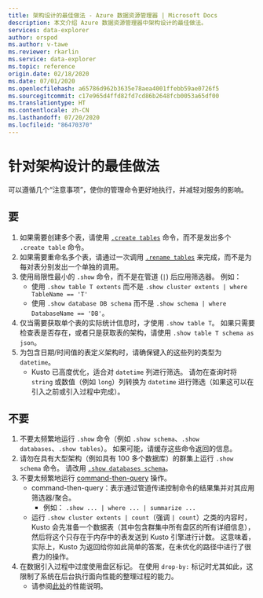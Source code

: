 ```yaml
---
title: 架构设计的最佳做法 - Azure 数据资源管理器 | Microsoft Docs
description: 本文介绍 Azure 数据资源管理器中架构设计的最佳做法。
services: data-explorer
author: orspod
ms.author: v-tawe
ms.reviewer: rkarlin
ms.service: data-explorer
ms.topic: reference
origin.date: 02/18/2020
ms.date: 07/01/2020
ms.openlocfilehash: a65786d962b3635e78aea4001ffebb59ae0726f5
ms.sourcegitcommit: c17e965d4ffd82fd7cd86b2648fcb0053a65df00
ms.translationtype: HT
ms.contentlocale: zh-CN
ms.lasthandoff: 07/20/2020
ms.locfileid: "86470370"
---
```

# <a name="best-practices-for-schema-design"></a>针对架构设计的最佳做法

可以遵循几个“注意事项”，使你的管理命令更好地执行，并减轻对服务的影响。

## <a name="do"></a>要

1. 如果需要创建多个表，请使用 [`.create tables`](create-tables-command.md) 命令，而不是发出多个 `.create table` 命令。
2. 如果需要重命名多个表，请通过一次调用 [`.rename tables`](rename-table-command.md) 来完成，而不是为每对表分别发出一个单独的调用。
3. 使用局限性最小的 `.show` 命令，而不是在管道 (`|`) 后应用筛选器。 例如：
    - 使用 `.show table T extents` 而不是 `.show cluster extents | where TableName == 'T'`
    - 使用 `.show database DB schema` 而不是 `.show schema | where DatabaseName == 'DB'`。
4. 仅当需要获取单个表的实际统计信息时，才使用 `.show table T`。 如果只需要检查表是否存在，或者只是获取表的架构，请使用 `.show table T schema as json`。
5. 为包含日期/时间值的表定义架构时，请确保键入的这些列的类型为 `datetime`。
    - Kusto 已高度优化，适合对 `datetime` 列进行筛选。 请勿在查询时将 `string` 或数值（例如 `long`）列转换为 `datetime` 进行筛选（如果这可以在引入之前或引入过程中完成）。

## <a name="dont"></a>不要

1. 不要太频繁地运行 `.show` 命令（例如 `.show schema`、`.show databases`、`.show tables`）。 如果可能，请缓存这些命令返回的信息。
2. 请勿在具有大型架构（例如具有 100 多个数据库）的群集上运行 `.show schema` 命令。 请改用 [`.show databases schema`](../management/show-schema-database.md)。
3. 不要太频繁地运行 [command-then-query](index.md#combining-queries-and-control-commands) 操作。
    - command-then-query：表示通过管道传递控制命令的结果集并对其应用筛选器/聚合。
        - 例如： `.show ... | where ... | summarize ...`
    - 运行 `.show cluster extents | count`（强调 `| count`）之类的内容时，Kusto 会先准备一个数据表（其中包含群集中所有盘区的所有详细信息），然后将这个只存在于内存中的表发送到 Kusto 引擎进行计数。 这意味着，实际上，Kusto 为返回给你如此简单的答案，在未优化的路径中进行了很费力的操作。
4. 在数据引入过程中过度使用盘区标记。 在使用 `drop-by:` 标记时尤其如此，这限制了系统在后台执行面向性能的整理过程的能力。
    - 请参阅[此处](../management/extents-overview.md#extent-tagging)的性能说明。
    